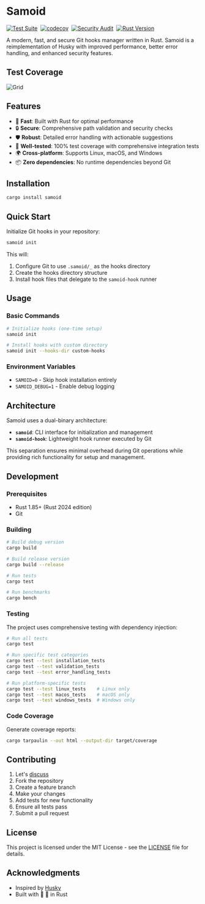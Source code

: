 # Samoid

[![Test Suite](https://github.com/nutthead/samoid/actions/workflows/test.yml/badge.svg)](https://github.com/nutthead/samoid/actions/workflows/test.yml)&nbsp;&nbsp;[![codecov](https://codecov.io/gh/nutthead/samoid/graph/badge.svg?token=8ROK706MYS)](https://codecov.io/gh/nutthead/samoid)&nbsp;&nbsp;[![Security Audit](https://img.shields.io/badge/security-audit_passing-green)](https://github.com/nutthead/samoid/actions/workflows/test.yml)&nbsp;&nbsp;[![Rust Version](https://img.shields.io/badge/rust-1.85%2B-blue)](https://www.rust-lang.org)

A modern, fast, and secure Git hooks manager written in Rust. Samoid is a reimplementation of Husky with improved performance, better error handling, and enhanced security features.

## Test Coverage

![Grid](https://codecov.io/gh/nutthead/samoid/graphs/tree.svg?token=8ROK706MYS)

## Features

- 🚀 **Fast**: Built with Rust for optimal performance
- 🔒 **Secure**: Comprehensive path validation and security checks
- 🛡️ **Robust**: Detailed error handling with actionable suggestions
- 🧪 **Well-tested**: 100% test coverage with comprehensive integration tests
- 🌍 **Cross-platform**: Supports Linux, macOS, and Windows
- 📦 **Zero dependencies**: No runtime dependencies beyond Git

## Installation

```bash
cargo install samoid
```

## Quick Start

Initialize Git hooks in your repository:

```bash
samoid init
```

This will:
1. Configure Git to use `.samoid/_` as the hooks directory
2. Create the hooks directory structure
3. Install hook files that delegate to the `samoid-hook` runner

## Usage

### Basic Commands

```bash
# Initialize hooks (one-time setup)
samoid init

# Install hooks with custom directory
samoid init --hooks-dir custom-hooks
```

### Environment Variables

- `SAMOID=0` - Skip hook installation entirely
- `SAMOID_DEBUG=1` - Enable debug logging

## Architecture

Samoid uses a dual-binary architecture:

- **`samoid`**: CLI interface for initialization and management
- **`samoid-hook`**: Lightweight hook runner executed by Git

This separation ensures minimal overhead during Git operations while providing rich functionality for setup and management.

## Development

### Prerequisites

- Rust 1.85+ (Rust 2024 edition)
- Git

### Building

```bash
# Build debug version
cargo build

# Build release version
cargo build --release

# Run tests
cargo test

# Run benchmarks
cargo bench
```

### Testing

The project uses comprehensive testing with dependency injection:

```bash
# Run all tests
cargo test

# Run specific test categories
cargo test --test installation_tests
cargo test --test validation_tests
cargo test --test error_handling_tests

# Run platform-specific tests
cargo test --test linux_tests    # Linux only
cargo test --test macos_tests    # macOS only
cargo test --test windows_tests  # Windows only
```

### Code Coverage

Generate coverage reports:

```bash
cargo tarpaulin --out html --output-dir target/coverage
```

## Contributing

1. Let's [discuss](https://github.com/nutthead/samoid/discussions)
2. Fork the repository
3. Create a feature branch
4. Make your changes
5. Add tests for new functionality
6. Ensure all tests pass
6. Submit a pull request

## License

This project is licensed under the MIT License - see the [LICENSE](LICENSE) file for details.

## Acknowledgments

- Inspired by [Husky](https://typicode.github.io/husky/)
- Built with 🤟 🫡 in Rust
